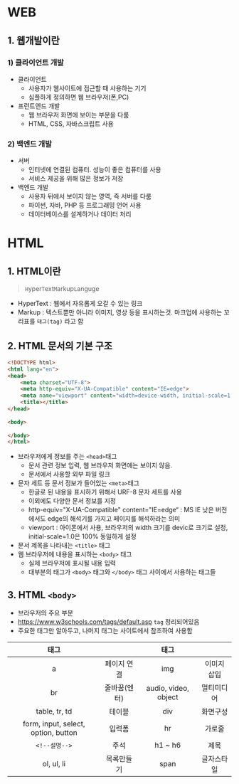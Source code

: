 # WEB
## 1. 웹개발이란
### 1) 클라이언트 개발
- 클라이언트
  - 사용자가 웹사이트에 접근할 때 사용하는 기기
  - 심플하게 정의하면 웹 브라우저(폰,PC)
- 프런트엔드 개발
  - 웹 브라우저 화면에 보이는 부분을 다룸
  - HTML, CSS, 자바스크립트 사용
### 2) 백엔드 개발
- 서버
  - 인터넷에 연결된 컴퓨터. 성능이 좋은 컴퓨터를 사용
  - 서비스 제공을 위해 많은 정보가 저장
- 백엔드 개발
  - 사용자 뒤에서 보이지 않는 영역, 즉 서버를 다룸
  - 파이썬, 자바, PHP 등 프로그래밍 언어 사용
  - 데이터베이스를 설계하거나 데이터 처리
# HTML
## 1. HTML이란
>`H`yper`T`ext`M`arkup`L`anguge
- HyperText : 웹에서 자유롭게 오갈 수 있는 링크
- Markup : 텍스트뿐만 아니라 이미지, 영상 등을 표시하는것. 마크업에 사용하는 꼬리표를 `태그(tag)` 라고 함
## 2. HTML 문서의 기본 구조
```html
<!DOCTYPE html>
<html lang="en">
<head>
    <meta charset="UTF-8">
    <meta http-equiv="X-UA-Compatible" content="IE=edge">
    <meta name="viewport" content="width=device-width, initial-scale=1.0">
    <title></title>
</head>
    
<body>
    
</body>
</html>
```
- 브라우저에게 정보를 주는 `<head>`태그
  - 문서 관련 정보 입력, 웹 브라우저 화면에는 보이지 않음.
  - 문서에서 사용할 외부 파일 링크
- 문자 세트 등 문서 정보가 들어있는 `<meta>`태그
  - 한글로 된 내용을 표시하기 위해서 URF-8 문자 세트를 사용
  - 이외에도 다양한 문서 정보를 지정
  - http-equiv="X-UA-Compatible" content="IE=edge“ : MS IE 낮은 버전에서도 edge의 해석기를 가지고 페이지를 해석하라는 의미
  - viewport : 아이폰에서 사용, 브라우저의 width 크기를 devic로 크기로 설정, initial-scale=1.0은 100% 동일하게 설정
- 문서 제목을 나타내는 `<title>` 태그
- 웹 브라우저에 내용을 표시하는 `<body>` 태그
  - 실제 브라우저에 표시될 내용 입력
  - 대부분의 태그가 `<body>` 태그와 `</body>` 태그 사이에서 사용하는 태그들
## 3. HTML `<body>`
- 브라우저의 주요 부분
- https://www.w3schools.com/tags/default.asp `tag` 정리되어있음
- 주요한 태그만 알아두고, 나머지 태그는 사이트에서 참조하여 사용함

|태그||태그||
|:---:|:---:|:---:|:---:|
|a|페이지 연결|img|이미지 삽입|
|br|줄바꿈(엔터)|audio, video, object|멀티미디어|
|table, tr, td|테이블|div|화면구성|
|form, input, select, option, button|입력폼|hr|가로줄|
|`<!--설명-->`|주석|h1 ~ h6|제목|
|ol, ul, li|목록만들기|span|글자스타일|


